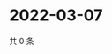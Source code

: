 # 2022-03-07

共 0 条

<!-- BEGIN WEIBO -->
<!-- 最后更新时间 Mon Mar 07 2022 05:00:52 GMT+0800 (China Standard Time) -->

<!-- END WEIBO -->
